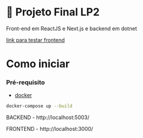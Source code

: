 # 📝 Projeto Final LP2

Front-end em ReactJS e Next.js e backend em dotnet

[link para testar frontend](https://projeto-lp2.vercel.app/)

# Como iniciar

### Pré-requisito
  - [docker](https://docs.docker.com/docker-for-windows/install/)

```bash
docker-compose up --build
```

BACKEND - http://localhost:5003/

FRONTEND - http://localhost:3000/
